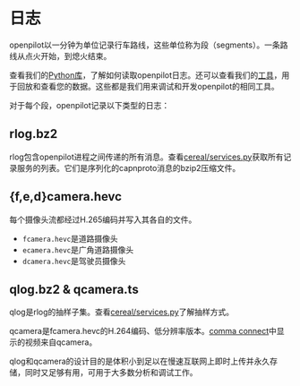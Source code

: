 # 日志

openpilot以一分钟为单位记录行车路线，这些单位称为段（segments）。一条路线从点火开始，到熄火结束。

查看我们的[Python库](https://github.com/commaai/openpilot/blob/master/tools/lib/logreader.py)，了解如何读取openpilot日志。还可以查看我们的[工具](https://github.com/commaai/openpilot/tree/master/tools)，用于回放和查看您的数据。这些都是我们用来调试和开发openpilot的相同工具。

对于每个段，openpilot记录以下类型的日志：

## rlog.bz2

rlog包含openpilot进程之间传递的所有消息。查看[cereal/services.py](https://github.com/commaai/cereal/blob/master/services.py)获取所有记录服务的列表。它们是序列化的capnproto消息的bzip2压缩文件。

## {f,e,d}camera.hevc

每个摄像头流都经过H.265编码并写入其各自的文件。

* `fcamera.hevc`是道路摄像头
* `ecamera.hevc`是广角道路摄像头
* `dcamera.hevc`是驾驶员摄像头

## qlog.bz2 & qcamera.ts

qlog是rlog的抽样子集。查看[cereal/services.py](https://github.com/commaai/cereal/blob/master/services.py)了解抽样方式。

qcamera是fcamera.hevc的H.264编码、低分辨率版本。[comma connect](https://connect.comma.ai/)中显示的视频来自qcamera。

qlog和qcamera的设计目的是体积小到足以在慢速互联网上即时上传并永久存储，同时又足够有用，可用于大多数分析和调试工作。